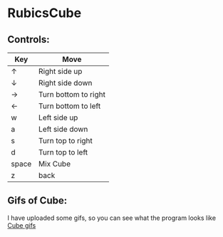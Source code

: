 # RubicsCube

## Controls:
| Key  | Move |
| ------------- | ------------- |
| ↑  | Right side up  |
| ↓  | Right side down  |
| →  | Turn bottom to right |
| ←  | Turn bottom to left |
| w  | Left side up  |
| a  | Left side down  |
| s  | Turn top to right |
| d  | Turn top to left |
| space | Mix Cube |
| z | back |

## Gifs of Cube:
I have uploaded some gifs, so you can see what the program looks like 
[Cube gifs](https://drive.google.com/folderview?id=1eLA_Ay4mAeNofOeY7l7ZYu2roff85D3Z)

